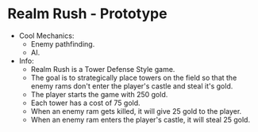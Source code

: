 # Realm Rush - Prototype
 - Cool Mechanics:
   - Enemy pathfinding.
   - AI.
 - Info: 
   - Realm Rush is a Tower Defense Style game.
   - The goal is to strategically place towers on the field so that the enemy rams don't enter the player's castle and steal it's gold.
   - The player starts the game with 250 gold.
   - Each tower has a cost of 75 gold.
   - When an enemy ram gets killed, it will give 25 gold to the player.
   - When an enemy ram enters the player's castle, it will steal 25 gold.
